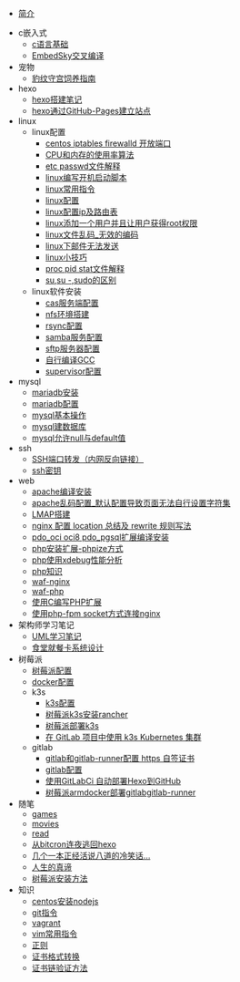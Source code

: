 * [简介](/)
- c嵌入式
  - [c语言基础](_posts/c嵌入式/c语言基础.md)
  - [EmbedSky交叉编译](_posts/c嵌入式/EmbedSky交叉编译.md)
- 宠物
  - [豹纹守宫饲养指南](_posts/宠物/豹纹守宫饲养指南.md)  
- hexo
  - [hexo搭建笔记](_posts/hexo/hexo搭建笔记.md)
  - [hexo通过GitHub-Pages建立站点](_posts/hexo/hexo通过GitHub-Pages建立站点.md)
- linux
  - linux配置
    - [centos iptables firewalld 开放端口](_posts/linux/centosiptablesfirewalld开放端口.md)
	- [CPU和内存的使用率算法](_posts/linux/CPU和内存的使用率算法.md)
	- [etc passwd文件解释](_posts/linux/etcpasswd文件解释.md)
	- [linux编写开机启动脚本](_posts/linux/linux编写开机启动脚本.md)
	- [linux常用指令](_posts/linux/linux常用指令.md)
	- [linux配置](_posts/linux/linux配置.md)
	- [linux配置ip及路由表](_posts/linux/linux配置ip及路由表.md)
	- [linux添加一个用户并且让用户获得root权限](_posts/linux/linux添加一个用户并且让用户获得root权限.md)
	- [linux文件乱码_无效的编码](_posts/linux/linux文件乱码_无效的编码.md)
	- [linux下邮件无法发送](_posts/linux/linux下邮件无法发送.md)
	- [linux小技巧](_posts/linux/linux小技巧.md)
	- [proc pid stat文件解释](_posts/linux/procpidstat文件解释.md)
	- [su,su -,sudo的区别](_posts/linux/su,su-,sudo的区别.md)	
  - linux软件安装
	- [cas服务端配置](_posts/linux/linux软件安装/cas服务端配置.md)	
	- [nfs环境搭建](_posts/linux/linux软件安装/nfs环境搭建.md)	
	- [rsync配置](_posts/linux/linux软件安装/rsync配置.md)	
	- [samba服务配置](_posts/linux/linux软件安装/samba服务配置.md)	
	- [sftp服务器配置](_posts/linux/linux软件安装/sftp服务器配置.md)	
	- [自行编译GCC](_posts/linux/linux软件安装/自行编译GCC.md)		
	- [supervisor配置](_posts/linux/linux软件安装/supervisor配置.md)	
- mysql
  - [mariadb安装](_posts/mysql/mariadb安装.md)
  - [mariadb配置](_posts/mysql/mariadb配置.md)
  - [mysql基本操作](_posts/mysql/mysql基本操作.md)
  - [mysql建数据库](_posts/mysql/mysql建数据库.md)
  - [mysql允许null与default值](_posts/mysql/mysql允许null与default值.md)
- ssh
  - [SSH端口转发（内网反向链接）](_posts/ssh/SSH端口转发（内网反向链接）.md)
  - [ssh密钥](_posts/ssh/ssh密钥.md)
- web
  - [apache编译安装](_posts/web/apache编译安装.md)
  - [apache乱码配置_默认配置导致页面无法自行设置字符集](_posts/web/apache乱码配置_默认配置导致页面无法自行设置字符集.md)
  - [LMAP搭建](_posts/web/LMAP搭建.md)
  - [nginx 配置 location 总结及 rewrite 规则写法](_posts/web/nginx__配置__location__总结及__rewrite__规则写法.md)
  - [pdo_oci oci8 pdo_pgsql扩展编译安装](_posts/web/pdo_oci__oci8__pdo_pgsql扩展编译安装.md)
  - [php安装扩展-phpize方式](_posts/web/php安装扩展-phpize方式.md)
  - [php使用xdebug性能分析](_posts/web/php使用xdebug性能分析.md)
  - [php知识](_posts/web/php知识.md)
  - [waf-nginx](_posts/web/waf-nginx.md)
  - [waf-php](_posts/web/waf-php.md)  
  - [使用C编写PHP扩展](_posts/web/使用C编写PHP扩展.md)
  - [使用php-fpm socket方式连接nginx](_posts/web/使用php-fpm__socket方式连接nginx.md)     
- 架构师学习笔记
  - [UML学习笔记](_posts/架构师学习笔记/UML学习笔记.md)  
  - [食堂就餐卡系统设计](_posts/架构师学习笔记/食堂就餐卡系统设计.md)    
- 树莓派
  - [树莓派配置](_posts/树莓派/树莓派配置.md)
  - [docker配置](_posts/树莓派/docker配置.md)
  - k3s
      - [k3s配置](_posts/树莓派/k3s/k3s配置.md)
	  - [树莓派k3s安装rancher](_posts/树莓派/k3s/树莓派k3s安装rancher.md)
	  - [树莓派部署k3s](_posts/树莓派/k3s/树莓派部署k3s.md)
	  - [在 GitLab 项目中使用 k3s Kubernetes 集群](_posts/树莓派/k3s/在GitLab项目中使用k3s__Kubernetes集群.md)
  - gitlab
      - [gitlab和gitlab-runner配置 https 自签证书](_posts/树莓派/gitlab/gitlab和gitlab-runner配置https自签证书.md)
	  - [gitlab配置](_posts/树莓派/gitlab/gitlab配置.md)
	  - [使用GitLabCi 自动部署Hexo到GitHub](_posts/树莓派/gitlab/使用GitLabCi自动部署Hexo到GitHub.md)
	  - [树莓派armdocker部署gitlabgitlab-runner](_posts/树莓派/gitlab/树莓派armdocker部署gitlabgitlab-runner.md)  
- 随笔
  - [games](_posts/随笔/games.md)    
  - [movies](_posts/随笔/movies.md)   
  - [read](_posts/随笔/read.md)   
  - [从bitcron连夜逃回hexo](_posts/随笔/从bitcron连夜逃回hexo.md)   
  - [几个一本正经活说八道的冷笑话...](_posts/随笔/几个一本正经活说八道的冷笑话....md)   
  - [人生的真谛](_posts/随笔/人生的真谛.md)   
  - [树莓派安装方法](_posts/随笔/树莓派安装方法.md)     
- 知识
  - [centos安装nodejs](_posts/知识/centos安装nodejs.md)
  - [git指令](_posts/知识/git指令.md)
  - [vagrant](_posts/知识/vagrant.md)
  - [vim常用指令](_posts/知识/vim常用指令.md)
  - [正则](_posts/知识/正则.md)
  - [证书格式转换](_posts/知识/证书格式转换.md)
  - [证书链验证方法](_posts/知识/证书链验证方法.md)